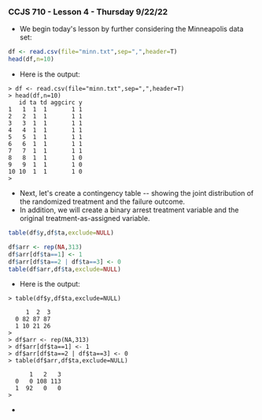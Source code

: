 ### CCJS 710 - Lesson 4 - Thursday 9/22/22

* We begin today's lesson by further considering the Minneapolis data set:

```R
df <- read.csv(file="minn.txt",sep=",",header=T)
head(df,n=10)
```

* Here is the output:

```Rout
> df <- read.csv(file="minn.txt",sep=",",header=T)
> head(df,n=10)
   id ta td aggcirc y
1   1  1  1       1 1
2   2  1  1       1 1
3   3  1  1       1 1
4   4  1  1       1 1
5   5  1  1       1 1
6   6  1  1       1 1
7   7  1  1       1 1
8   8  1  1       1 0
9   9  1  1       1 0
10 10  1  1       1 0
> 
```

* Next, let's create a contingency table -- showing the joint distribution of the randomized treatment and the failure outcome.
* In addition, we will create a binary arrest treatment variable and the original treatment-as-assigned variable.

```R
table(df$y,df$ta,exclude=NULL)

df$arr <- rep(NA,313)
df$arr[df$ta==1] <- 1
df$arr[df$ta==2 | df$ta==3] <- 0
table(df$arr,df$ta,exclude=NULL)
```

* Here is the output:

```Rout
> table(df$y,df$ta,exclude=NULL)
   
     1  2  3
  0 82 87 87
  1 10 21 26
> 
> df$arr <- rep(NA,313)
> df$arr[df$ta==1] <- 1
> df$arr[df$ta==2 | df$ta==3] <- 0
> table(df$arr,df$ta,exclude=NULL)
   
      1   2   3
  0   0 108 113
  1  92   0   0
> 
```

* 
